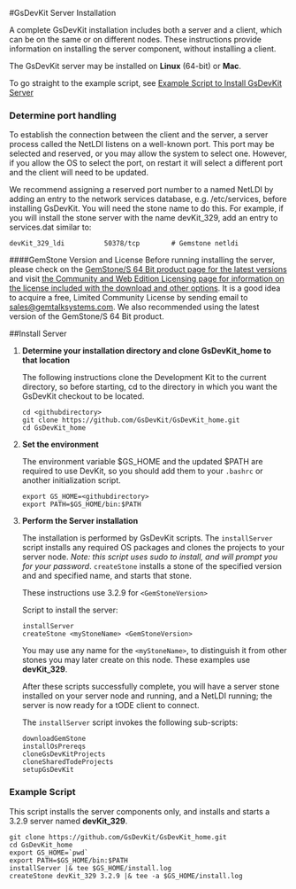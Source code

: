 #GsDevKit Server Installation

A complete GsDevKit installation includes both a server and a client, which can be on the same or on different nodes.  These instructions provide information on installing the server component, without installing a client. 

The GsDevKit server  may be installed on **Linux** (64-bit) or **Mac**.  

To go straight to the example script, see [Example Script to Install GsDevKit Server](#example-script) 

### Determine port handling

To establish the connection between the client and the server, a server process called the NetLDI listens on a well-known port.  This port may be selected and reserved, or you may allow the system to select one.  However, if you allow the OS to select the port, on restart it will select a different port and the client will need to be updated. 

We recommend assigning a reserved port number to a named NetLDI by adding an entry to the network services database, e.g.  /etc/services, before installing GsDevKit. You will need the stone name to do this. For example, if you will install the stone server with the name devKit_329, add an entry to services.dat similar to:

```
devKit_329_ldi          50378/tcp        # Gemstone netldi
```

####GemStone Version and License
Before running installing the server, please check on the [GemStone/S 64 Bit product page for the latest versions][2] and visit [the Community and Web Edition Licensing page for information on the license included with the download and other options][3]. It is a good idea to acquire a free, Limited Community License by sending email to sales@gemtalksystems.com. We also recommended using the latest version of the GemStone/S 64 Bit product. 

##Install Server

1. **Determine your installation directory and clone GsDevKit_home to that location**

   The following instructions clone the Development Kit to the current directory, so before starting, cd to the directory in which you want the GsDevKit checkout to be located.

   ```
   cd <githubdirectory>
   git clone https://github.com/GsDevKit/GsDevKit_home.git
   cd GsDevKit_home
   ```

3. **Set the environment**

   The environment variable $GS_HOME and the updated $PATH are required to use DevKit, so you should add them to your `.bashrc` or another initialization script.
   ```
   export GS_HOME=<githubdirectory>
   export PATH=$GS_HOME/bin:$PATH
   ```

4. **Perform the Server installation**
   
    The installation is performed by GsDevKit scripts.  The ```installServer``` script installs any required OS packages and clones the projects to your server node. *Note: this script uses sudo to install, and will prompt you for your password*. ```createStone``` installs a stone of the specified version and and specified name, and starts that stone.  

   These instructions use 3.2.9 for `<GemStoneVersion>`
   
   Script to install the server:
   ```
   installServer
   createStone <myStoneName> <GemStoneVersion>
   ```

   You may use any name for the `<myStoneName>`, to distinguish it from other stones you may later create on this node. These examples use **devKit_329**.  

   After these scripts successfully complete, you will have a server stone installed on your server node and running, and a NetLDI running; the server is now ready for a tODE client to connect.
   
   The ```installServer``` script invokes the following sub-scripts:
   ```
   downloadGemStone
   installOsPrereqs
   cloneGsDevKitProjects 
   cloneSharedTodeProjects
   setupGsDevKit 
   ```

### Example Script

This script installs the server components only, and installs and starts a 3.2.9 server named **devKit_329**.   

```
git clone https://github.com/GsDevKit/GsDevKit_home.git
cd GsDevKit_home
export GS_HOME=`pwd`
export PATH=$GS_HOME/bin:$PATH
installServer |& tee $GS_HOME/install.log
createStone devKit_329 3.2.9 |& tee -a $GS_HOME/install.log
```

[2]: https://gemtalksystems.com/products/gs64/
[3]: https://gemtalksystems.com/licensing/
